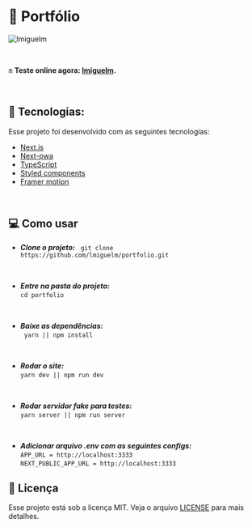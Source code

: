 # 🏅 Portfólio

![lmiguelm](.github/thumb.gif)

<br>

🔛 **Teste online agora: [lmiguelm](https://lmiguelm.vercel.app).**

<br>

## 🚀 Tecnologias:

Esse projeto foi desenvolvido com as seguintes tecnologias:

- [Next.js](https://reactjs.org)
- [Next-pwa](https://www.npmjs.com/package/next-pwa)
- [TypeScript](https://www.typescriptlang.org/)
- [Styled components](https://styled-components.com/)
- [Framer motion](https://www.framer.com/motion/)

<br>

## 💻 Como usar

- **_Clone o projeto:_**
  ` git clone https://github.com/lmiguelm/portfolio.git`

<br>

- **_Entre na pasta do projeto:_**<br>
  `cd portfolio`

<br>

- **_Baixe as dependências:_**<br>
  ` yarn || npm install`

<br>

- **_Rodar o site:_**<br>
  `yarn dev || npm run dev`

<br>

- **_Rodar servidor fake para testes:_**<br>
  `yarn server || npm run server`

<br>

- **_Adicionar arquivo .env com as seguintes configs:_** <br>
  `APP_URL = http://localhost:3333`
  <br>
  `NEXT_PUBLIC_APP_URL = http://localhost:3333`

## 📝 Licença

Esse projeto está sob a licença MIT. Veja o arquivo [LICENSE](https://github.com/lmiguelm/portfolio/blob/master/LICENSE.md) para mais detalhes.
